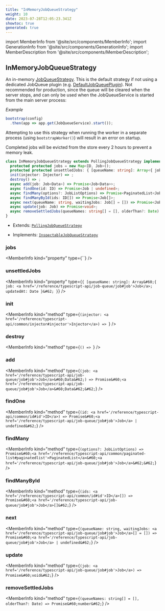 ```yaml
---
title: "InMemoryJobQueueStrategy"
weight: 10
date: 2023-07-28T12:05:23.341Z
showtoc: true
generated: true
---
```

<!-- This file was generated from the Vendure source. Do not modify. Instead, re-run the "docs:build" script -->
import MemberInfo from '@site/src/components/MemberInfo';
import GenerationInfo from '@site/src/components/GenerationInfo';
import MemberDescription from '@site/src/components/MemberDescription';


## InMemoryJobQueueStrategy

<GenerationInfo sourceFile="packages/core/src/job-queue/in-memory-job-queue-strategy.ts" sourceLine="42" packageName="@vendure/core" />

An in-memory <a href='/reference/typescript-api/job-queue/job-queue-strategy#jobqueuestrategy'>JobQueueStrategy</a>. This is the default strategy if not using a dedicated
JobQueue plugin (e.g. <a href='/reference/typescript-api/job-queue/default-job-queue-plugin#defaultjobqueueplugin'>DefaultJobQueuePlugin</a>). Not recommended for production, since
the queue will be cleared when the server stops, and can only be used when the JobQueueService is
started from the main server process:

*Example*

```ts
bootstrap(config)
  .then(app => app.get(JobQueueService).start());
```

Attempting to use this strategy when running the worker in a separate process (using `bootstrapWorker()`)
will result in an error on startup.

Completed jobs will be evicted from the store every 2 hours to prevent a memory leak.

```ts title="Signature"
class InMemoryJobQueueStrategy extends PollingJobQueueStrategy implements InspectableJobQueueStrategy {
  protected protected jobs = new Map<ID, Job>();
  protected protected unsettledJobs: { [queueName: string]: Array<{ job: Job; updatedAt: Date }> } = {};
  init(injector: Injector) => ;
  destroy() => ;
  async add(job: Job<Data>) => Promise<Job<Data>>;
  async findOne(id: ID) => Promise<Job | undefined>;
  async findMany(options?: JobListOptions) => Promise<PaginatedList<Job>>;
  async findManyById(ids: ID[]) => Promise<Job[]>;
  async next(queueName: string, waitingJobs: Job[] = []) => Promise<Job | undefined>;
  async update(job: Job) => Promise<void>;
  async removeSettledJobs(queueNames: string[] = [], olderThan?: Date) => Promise<number>;
}
```
* Extends: <code><a href='/reference/typescript-api/job-queue/polling-job-queue-strategy#pollingjobqueuestrategy'>PollingJobQueueStrategy</a></code>


* Implements: <code><a href='/reference/typescript-api/job-queue/inspectable-job-queue-strategy#inspectablejobqueuestrategy'>InspectableJobQueueStrategy</a></code>



<div className="members-wrapper">

### jobs

<MemberInfo kind="property" type={``}   />


### unsettledJobs

<MemberInfo kind="property" type={`{ [queueName: string]: Array&#60;{ job: <a href='/reference/typescript-api/job-queue/job#job'>Job</a>; updatedAt: Date }&#62; }`}   />


### init

<MemberInfo kind="method" type={`(injector: <a href='/reference/typescript-api/common/injector#injector'>Injector</a>) => `}   />


### destroy

<MemberInfo kind="method" type={`() => `}   />


### add

<MemberInfo kind="method" type={`(job: <a href='/reference/typescript-api/job-queue/job#job'>Job</a>&#60;Data&#62;) => Promise&#60;<a href='/reference/typescript-api/job-queue/job#job'>Job</a>&#60;Data&#62;&#62;`}   />


### findOne

<MemberInfo kind="method" type={`(id: <a href='/reference/typescript-api/common/id#id'>ID</a>) => Promise&#60;<a href='/reference/typescript-api/job-queue/job#job'>Job</a> | undefined&#62;`}   />


### findMany

<MemberInfo kind="method" type={`(options?: JobListOptions) => Promise&#60;<a href='/reference/typescript-api/common/paginated-list#paginatedlist'>PaginatedList</a>&#60;<a href='/reference/typescript-api/job-queue/job#job'>Job</a>&#62;&#62;`}   />


### findManyById

<MemberInfo kind="method" type={`(ids: <a href='/reference/typescript-api/common/id#id'>ID</a>[]) => Promise&#60;<a href='/reference/typescript-api/job-queue/job#job'>Job</a>[]&#62;`}   />


### next

<MemberInfo kind="method" type={`(queueName: string, waitingJobs: <a href='/reference/typescript-api/job-queue/job#job'>Job</a>[] = []) => Promise&#60;<a href='/reference/typescript-api/job-queue/job#job'>Job</a> | undefined&#62;`}   />


### update

<MemberInfo kind="method" type={`(job: <a href='/reference/typescript-api/job-queue/job#job'>Job</a>) => Promise&#60;void&#62;`}   />


### removeSettledJobs

<MemberInfo kind="method" type={`(queueNames: string[] = [], olderThan?: Date) => Promise&#60;number&#62;`}   />




</div>

